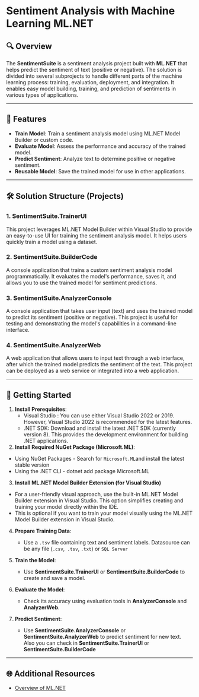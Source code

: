 # Sentiment Analysis with Machine Learning ML.NET
## 🔍 Overview
The **SentimentSuite** is a sentiment analysis project built with  **ML.NET** that helps predict the sentiment of text (positive or negative). The solution is divided into several subprojects to handle different parts of the machine learning process: training, evaluation, deployment, and integration. It enables easy model building, training, and prediction of sentiments in various types of applications.

---

## 📖 Features

- **Train Model**: Train a sentiment analysis model using ML.NET Model Builder or custom code.
- **Evaluate Model**: Assess the performance and accuracy of the trained model.
- **Predict Sentiment**: Analyze text to determine positive or negative sentiment.
- **Reusable Model**: Save the trained model for use in other applications.

---

## 🛠️ Solution Structure (Projects)
### 1. SentimentSuite.TrainerUI
This project leverages ML.NET Model Builder within Visual Studio to provide an easy-to-use UI for training the sentiment analysis model. It helps users quickly train a model using a dataset.
### 2. SentimentSuite.BuilderCode
A console application that trains a custom sentiment analysis model programmatically. It evaluates the model's performance, saves it, and allows you to use the trained model for sentiment predictions.
### 3. SentimentSuite.AnalyzerConsole
A console application that takes user input (text) and uses the trained model to predict its sentiment (positive or negative). This project is useful for testing and demonstrating the model's capabilities in a command-line interface.
### 4. SentimentSuite.AnalyzerWeb
A web application that allows users to input text through a web interface, after which the trained model predicts the sentiment of the text. This project can be deployed as a web service or integrated into a web application.

---

## 🚀 Getting Started

1. **Install Prerequisites**:
   - Visual Studio : You can use either Visual Studio 2022 or 2019. However, Visual Studio 2022 is recommended for the latest features.
   - .NET SDK: Download and install the latest .NET SDK (currently version 8). This provides the development environment for building .NET applications.
2. **Install Required NuGet Package (Microsoft.ML)**:
 - Using NuGet Packages - Search for `Microsoft.ML`and install the latest stable version
 - Using the .NET CLI - dotnet add package Microsoft.ML 
3. **Install ML.NET Model Builder Extension (for Visual Studio)**
  - For a user-friendly visual approach, use the built-in ML.NET Model Builder extension in Visual Studio. This option simplifies creating and training your model directly within the IDE.
  - This is optional if you want to train your model visually using the ML.NET Model Builder extension in Visual Studio.
4. **Prepare Training Data**: 
   - Use a `.tsv` file containing text and sentiment labels. Datasource can be any file (`.csv`,` .tsv`, `.txt`) or `SQL Server`
5. **Train the Model**:
   - Use **SentimentSuite.TrainerUI** or **SentimentSuite.BuilderCode** to create and save a model.
   
6. **Evaluate the Model**:
   - Check its accuracy using evaluation tools in **AnalyzerConsole** and **AnalyzerWeb**.
7. **Predict Sentiment**:
   - Use **SentimentSuite.AnalyzerConsole** or **SentimentSuite.AnalyzerWeb** to predict sentiment for new text. Also you can check in **SentimentSuite.TrainerUI** or **SentimentSuite.BuilderCode**

--- 
## 🌐 Additional Resources

- [Overview of ML.NET](https://learn.microsoft.com/en-us/dotnet/machine-learning/overview)
